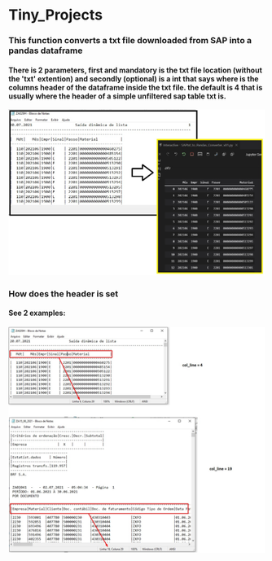 # Tiny_Projects

### This function converts a txt file downloaded from SAP into a pandas dataframe
#### There is 2 parameters, first and mandatory is the txt file location (without the 'txt' extention) and secondly (optional) is a int that says where is the columns header of the dataframe inside the txt file. the default is 4 that is usually where the header of a simple unfiltered sap table txt is.
![Screenshot](ss_converter_01.jpg)

### How does the header is set
#### See 2 examples:
![Screenshot](ss_converter_02.jpg)

